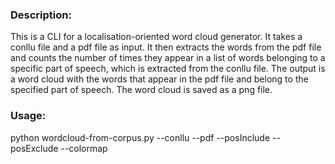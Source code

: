 ### Description:
This is a CLI for a localisation-oriented word cloud generator. It takes a conllu file and a pdf file as input. It then extracts the words from the pdf file and counts the number of times they appear in a list of words belonging to a specific part of speech, which is extracted from the conllu file. The output is a word cloud with the words that appear in the pdf file and belong to the specified part of speech. The word cloud is saved as a png file.

### Usage:
python wordcloud-from-corpus.py --conllu <path to conllu file> --pdf <path to pdf file> --posInclude <part of speech to be included> --posExclude <part of speech to be excluded> --colormap <matplotlib colormap>
